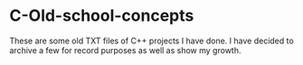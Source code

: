 # C-Old-school-concepts
These are some old TXT files of C++ projects I have done. I have decided to archive a few for record purposes as well as show my growth. 
